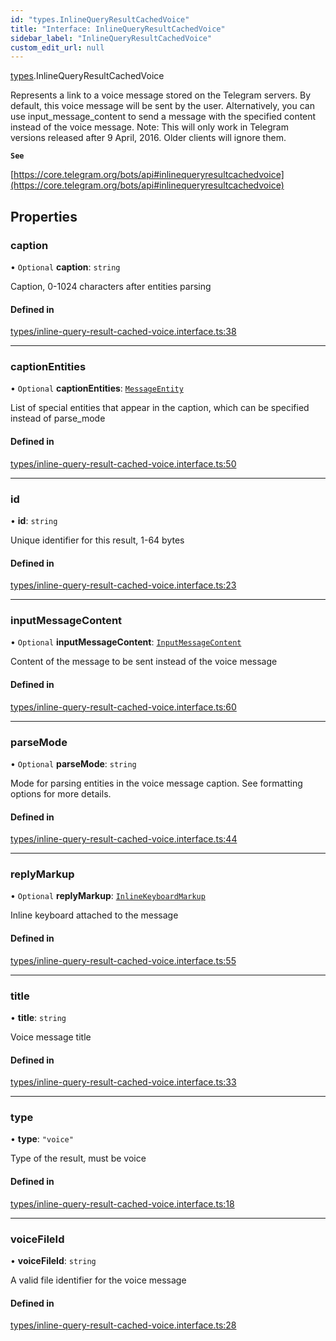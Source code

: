 ```yaml
---
id: "types.InlineQueryResultCachedVoice"
title: "Interface: InlineQueryResultCachedVoice"
sidebar_label: "InlineQueryResultCachedVoice"
custom_edit_url: null
---
```


[types](../modules/types.md).InlineQueryResultCachedVoice

Represents a link to a voice message stored on the Telegram servers. By default,
this voice message will be sent by the user. Alternatively, you can use
input_message_content to send a message with the specified content instead of
the voice message.
Note: This will only work in Telegram versions released after 9 April, 2016.
Older clients will ignore them.

**`See`**

[https://core.telegram.org/bots/api#inlinequeryresultcachedvoice](https://core.telegram.org/bots/api#inlinequeryresultcachedvoice)

## Properties

### caption

• `Optional` **caption**: `string`

Caption, 0-1024 characters after entities parsing

#### Defined in

[types/inline-query-result-cached-voice.interface.ts:38](https://github.com/DeityLamb/telegramjs/blob/32b4cca/packages/common/lib/interfaces/types/inline-query-result-cached-voice.interface.ts#L38)

___

### captionEntities

• `Optional` **captionEntities**: [`MessageEntity`](types.MessageEntity.md)

List of special entities that appear in the caption, which can be specified
instead of parse_mode

#### Defined in

[types/inline-query-result-cached-voice.interface.ts:50](https://github.com/DeityLamb/telegramjs/blob/32b4cca/packages/common/lib/interfaces/types/inline-query-result-cached-voice.interface.ts#L50)

___

### id

• **id**: `string`

Unique identifier for this result, 1-64 bytes

#### Defined in

[types/inline-query-result-cached-voice.interface.ts:23](https://github.com/DeityLamb/telegramjs/blob/32b4cca/packages/common/lib/interfaces/types/inline-query-result-cached-voice.interface.ts#L23)

___

### inputMessageContent

• `Optional` **inputMessageContent**: [`InputMessageContent`](../modules/types.md#inputmessagecontent)

Content of the message to be sent instead of the voice message

#### Defined in

[types/inline-query-result-cached-voice.interface.ts:60](https://github.com/DeityLamb/telegramjs/blob/32b4cca/packages/common/lib/interfaces/types/inline-query-result-cached-voice.interface.ts#L60)

___

### parseMode

• `Optional` **parseMode**: `string`

Mode for parsing entities in the voice message caption. See formatting options
for more details.

#### Defined in

[types/inline-query-result-cached-voice.interface.ts:44](https://github.com/DeityLamb/telegramjs/blob/32b4cca/packages/common/lib/interfaces/types/inline-query-result-cached-voice.interface.ts#L44)

___

### replyMarkup

• `Optional` **replyMarkup**: [`InlineKeyboardMarkup`](types.InlineKeyboardMarkup.md)

Inline keyboard attached to the message

#### Defined in

[types/inline-query-result-cached-voice.interface.ts:55](https://github.com/DeityLamb/telegramjs/blob/32b4cca/packages/common/lib/interfaces/types/inline-query-result-cached-voice.interface.ts#L55)

___

### title

• **title**: `string`

Voice message title

#### Defined in

[types/inline-query-result-cached-voice.interface.ts:33](https://github.com/DeityLamb/telegramjs/blob/32b4cca/packages/common/lib/interfaces/types/inline-query-result-cached-voice.interface.ts#L33)

___

### type

• **type**: ``"voice"``

Type of the result, must be voice

#### Defined in

[types/inline-query-result-cached-voice.interface.ts:18](https://github.com/DeityLamb/telegramjs/blob/32b4cca/packages/common/lib/interfaces/types/inline-query-result-cached-voice.interface.ts#L18)

___

### voiceFileId

• **voiceFileId**: `string`

A valid file identifier for the voice message

#### Defined in

[types/inline-query-result-cached-voice.interface.ts:28](https://github.com/DeityLamb/telegramjs/blob/32b4cca/packages/common/lib/interfaces/types/inline-query-result-cached-voice.interface.ts#L28)
